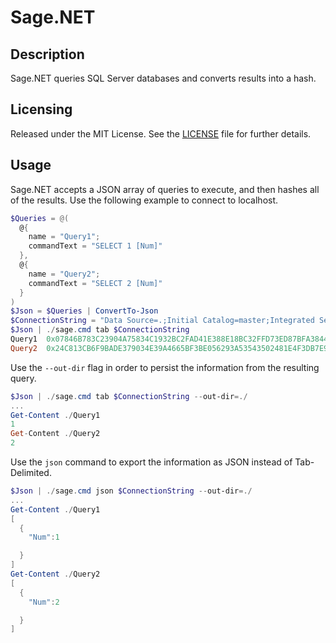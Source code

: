 # Sage.NET

## Description
Sage.NET queries SQL Server databases and converts results into a hash.

## Licensing
Released under the MIT License.  See the [LICENSE][] file for further details.

[license]: LICENSE.md

## Usage
Sage.NET accepts a JSON array of queries to execute, and then hashes all of the results. Use the following example to connect to localhost.
```powershell
$Queries = @(
  @{
    name = "Query1";
    commandText = "SELECT 1 [Num]"
  },
  @{
    name = "Query2";
    commandText = "SELECT 2 [Num]"
  }
)
$Json = $Queries | ConvertTo-Json
$ConnectionString = "Data Source=.;Initial Catalog=master;Integrated Security=true;"
$Json | ./sage.cmd tab $ConnectionString
Query1  0x07846B783C23904A75834C1932BC2FAD41E388E18BC32FFD73ED87BFA3844D87
Query2  0x24C813CB6F9BADE379034E39A4665BF3BE056293A53543502481E4F3DB7E9291
```

Use the `--out-dir` flag in order to persist the information from the resulting query.
```powershell
$Json | ./sage.cmd tab $ConnectionString --out-dir=./
...
Get-Content ./Query1
1
Get-Content ./Query2
2
```

Use the `json` command to export the information as JSON instead of Tab-Delimited.
```powershell
$Json | ./sage.cmd json $ConnectionString --out-dir=./
...
Get-Content ./Query1
[
  {
    "Num":1

  }
]
Get-Content ./Query2
[
  {
    "Num":2

  }
]
```
